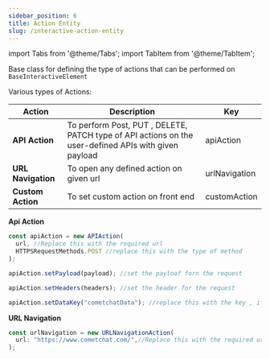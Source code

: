 ```yaml
---
sidebar_position: 6
title: Action Entity
slug: /interactive-action-entity
---
```


import Tabs from '@theme/Tabs';
import TabItem from '@theme/TabItem';

Base class for defining the type of actions that can be performed on `BaseInteractiveElement`

Various types of Actions:

| Action             | Description                                                                                          | Key           |
| ------------------ | ---------------------------------------------------------------------------------------------------- | ------------- |
| **API Action**     | To perform Post, PUT , DELETE, PATCH type of API actions on the user-defined APIs with given payload | apiAction     |
| **URL Navigation** | To open any defined action on given url                                                              | urlNavigation |
| **Custom Action**  | To set custom action on front end                                                                    | customAction  |

**Api Action**

<Tabs>
<TabItem value="typescript" label="Typescript">

```typescript
const apiAction = new APIAction(
  url, //Replace this with the required url
  HTTPSRequestMethods.POST //replace this with the type of method
);

apiAction.setPayload(payload); //set the payloaf forn the request

apiAction.setHeaders(headers); //set the header for the request

apiAction.setDataKey("cometchatData"); //replace this with the key , if you want to replace the key oin which all the data for form will be sent
```

</TabItem>
</Tabs>

**URL Navigation**

<Tabs>
<TabItem value="typescript" label="Typescript">

```typescript
const urlNavigation = new URLNavigationAction(
  url: "https://www.cometchat.com/",//Replace this with the required url
);
```

</TabItem>
</Tabs>
